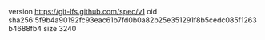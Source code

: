 version https://git-lfs.github.com/spec/v1
oid sha256:5f9b4a90192fc93eac61b7fd0b0a82b25e351291f8b5cedc085f1263b4688fb4
size 3240
